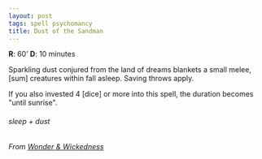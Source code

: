 ```yaml
---
layout: post
tags: spell psychomancy
title: Dust of the Sandman
---
```

**R**: 60’		**D**: 10 minutes

Sparkling dust conjured from the land of dreams blankets a small melee, [sum] creatures within fall asleep. Saving throws apply.

If you also invested 4 [dice] or more into this spell, the duration becomes "until sunrise".

###### sleep + dust
###### From [Wonder & Wickedness](https://www.drivethrurpg.com/product/145647/Wonder--Wickedness)
